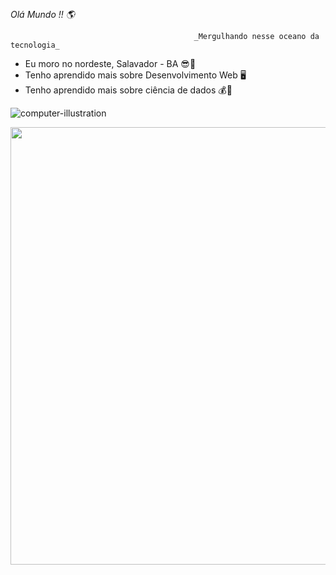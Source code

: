 
## 

_Olá Mundo !! 🌎_

                                             _Mergulhando nesse oceano da tecnologia_
                                             

-   Eu moro no nordeste, Salavador - BA 😎🌅
-   Tenho aprendido mais sobre Desenvolvimento Web 🖥️                                  
-   Tenho aprendido mais sobre ciência de dados 💰🧁

![computer-illustration](https://user-images.githubusercontent.com/82422887/118577031-0dba7900-b760-11eb-8156-fa81d57abb80.png)


<div align="right">
<img src="![computer-illustration](https://user-images.githubusercontent.com/82422887/118577031-0dba7900-b760-11eb-8156-fa81d57abb80.png)" width="700px" />
</div>
